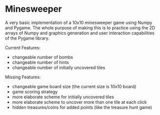 # Minesweeper

A very basic implementation of a 10x10 minesweeper game using Numpy and Pygame. The whole purpose of making this is to practice using the 2D arrays of Numpy and graphics generation and user interaction capabilities of the Pygame library.

Current Features:
- changeable number of bombs
- changeable number of hints
- changeable number of initially uncovered tiles

Missing Features:
- changeable game board size (the current size is 10x10 board)
- game scoring strategy
- more elaborate scheme for initially uncovered tiles
- more elaborate scheme to uncover more than one tile at each click
- hidden treasures/coins for added points (like the treasure hunt game)
